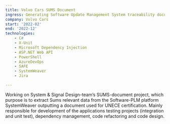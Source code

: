 ```yaml
---
title: Volvo Cars SUMS Document
ingress: Generating Software Update Management System traceability document for variant certifications.
company: Volvo Cars
start: '2022-02'
end: '2022-12'
technologies:
    - C#
    - X-Unit
    - Microsoft Dependency Injection
    - ASP.NET Web API
    - PowerShell
    - AzureDevOps
    - SAFE
    - SystemWeaver
    - Jira

---
```

Working on System & Signal Design-team’s SUMS-document project, which
purpose is to extract Sums relevant data from the Software-PLM platform
SystemWeaver outputting a document used for UNECE certification. Mainly
responsible for development of the applications testing projects (integration
and unit test), dependency management, code refactoring and code design.
